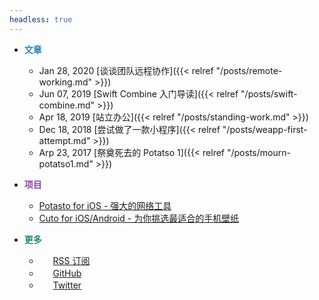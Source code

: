 ```yaml
---
headless: true
---
```


- <strong class="menu-title" style="color:#2980B9;">文章</strong>
    - <span class="menu-date">Jan 28, 2020</span> [谈谈团队远程协作]({{< relref "/posts/remote-working.md" >}})
    - <span class="menu-date">Jun 07, 2019</span> [Swift Combine 入门导读]({{< relref "/posts/swift-combine.md" >}})
    - <span class="menu-date">Apr 18, 2019</span> [站立办公]({{< relref "/posts/standing-work.md" >}})
    - <span class="menu-date">Dec 18, 2018</span> [尝试做了一款小程序]({{< relref "/posts/weapp-first-attempt.md" >}})
    - <span class="menu-date">Arp 23, 2017</span> [祭奠死去的 Potatso 1]({{< relref "/posts/mourn-potatso1.md" >}})

- <strong class="menu-title" style="color:#8E44AD;">项目</strong>
    - [Potasto for iOS - 强大的网络工具](https://download-lite.potatso.com)
    - [Cuto for iOS/Android - 为你挑选最适合的手机壁纸](https://itunes.apple.com/us/app/cuto-wallpaper/id1068086465?mt=8)

- <strong class="menu-title" style="color:#208B73;">更多</strong>
    - <a class="menu-more-row" href="https://icodesign.me/index.xml" target="_blank"><img src="/images/rss.svg" style="width:1rem;height:1rem;margin-right:6px;">RSS 订阅</a>
    - <a class="menu-more-row" href="https://github.com/icodesign" target="_blank"><img src="/images/github.svg" style="width:1rem;height:1rem;margin-right:6px;">GitHub</a>
    - <a class="menu-more-row" href="http://twitter.com/icodesign_me" target="_blank"><img src="/images/twitter_round.svg" style="width:1rem;height:1rem;margin-right:6px;">Twitter</a>
